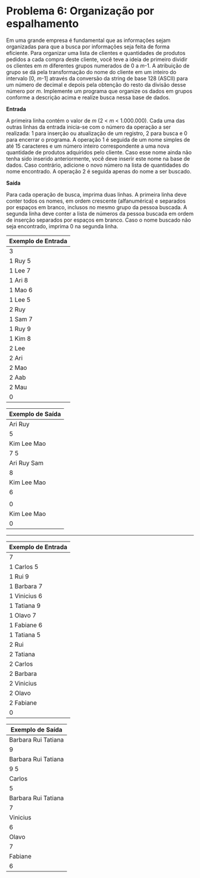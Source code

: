 # Problema 6: Organização por espalhamento

Em uma grande empresa é fundamental que as informações sejam organizadas para que a busca por informações seja feita de forma eficiente. Para organizar uma lista de clientes e quantidades de produtos pedidos a cada compra deste cliente, você teve a ideia de primeiro dividir os clientes em *m* diferentes grupos numerados de 0 a *m*-1. A atribuição de grupo se dá pela transformação do nome do cliente em um inteiro do intervalo [0, *m*-1] através da conversão da string de base 128 (ASCII) para um número de decimal e depois pela obtenção do resto da divisão desse número por *m*. Implemente um programa que organize os dados em grupos conforme a descrição acima e realize busca nessa base de dados.

__Entrada__

A primeira linha contém o valor de *m* (2 < *m* < 1.000.000). Cada uma das outras linhas da entrada inicia-se com o número da operação a ser realizada: 1 para inserção ou atualização de um registro, 2 para busca e 0 para encerrar o programa. A operação 1 é seguida de um nome simples de até 15 caracteres e um número inteiro correspondente a uma nova quantidade de produtos adquiridos pelo cliente. Caso esse nome ainda não tenha sido inserido anteriormente, você deve inserir este nome na base de dados. Caso contrário, adicione o novo número na lista de quantidades do nome encontrado. A operação 2 é seguida apenas do nome a ser buscado.

__Saída__

Para cada operação de busca, imprima duas linhas. A primeira linha deve conter todos os nomes, em ordem crescente (alfanumérica) e separados por espaços em branco, inclusos no mesmo grupo da pessoa buscada. A segunda linha deve conter a lista de números da pessoa buscada em ordem de inserção separados por espaços em branco. Caso o nome buscado não seja encontrado, imprima 0 na segunda linha.

| Exemplo de Entrada  |
| ------------------- |
| 3                   |
| 1 Ruy 5             |
| 1 Lee 7             |
| 1 Ari 8             |
| 1 Mao 6             |
| 1 Lee 5             |
| 2 Ruy               |
| 1 Sam 7             |
| 1 Ruy 9             |
| 1 Kim 8             |
| 2 Lee               |
| 2 Ari               |
| 2 Mao               |
| 2 Aab               |
| 2 Mau               |
| 0                   |

| Exemplo de Saída |
| ---------------- |
| Ari Ruy          |
| 5                |
| Kim Lee Mao      |
| 7 5              |
| Ari Ruy Sam      |
| 8                |
| Kim Lee Mao      |
| 6                |
|                  |
| 0                |
| Kim Lee Mao      |
| 0                |

***

| Exemplo de Entrada  |
| ------------------- |
| 7                   |
| 1 Carlos 5          |
| 1 Rui 9             |
| 1 Barbara 7         |
| 1 Vinicius 6        |
| 1 Tatiana 9         |
| 1 Olavo 7           |
| 1 Fabiane 6         |
| 1 Tatiana 5         |
| 2 Rui               |
| 2 Tatiana           |
| 2 Carlos            |
| 2 Barbara           |
| 2 Vinicius          |
| 2 Olavo             |
| 2 Fabiane           |
| 0                   |

|  Exemplo de Saída   |
| ------------------- |
| Barbara Rui Tatiana |
| 9                   |
| Barbara Rui Tatiana |
| 9 5                 |
| Carlos              |
| 5                   |
| Barbara Rui Tatiana |
| 7                   |
| Vinicius            |
| 6                   |
| Olavo               |
| 7                   |
| Fabiane             |
| 6                   |
